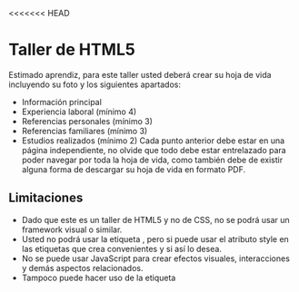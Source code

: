 <<<<<<< HEAD
# Taller de HTML5
Estimado aprendiz, para este taller usted deberá crear su hoja de vida incluyendo su foto y los siguientes apartados:

- Información principal
- Experiencia laboral (mínimo 4)
- Referencias personales (mínimo 3)
- Referencias familiares (mínimo 3)
- Estudios realizados (mínimo 2)
Cada punto anterior debe estar en una página independiente, no olvide que todo debe estar entrelazado para poder navegar por toda la hoja de vida, como también debe de existir alguna forma de descargar su hoja de vida en formato PDF.

## Limitaciones
- Dado que este es un taller de HTML5 y no de CSS, no se podrá usar un framework visual o similar.
- Usted no podrá usar la etiqueta <style></style>, pero si puede usar el atributo style en las etiquetas que crea convenientes y si así lo desea.
- No se puede usar JavaScript para crear efectos visuales, interacciones y demás aspectos relacionados.
- Tampoco puede hacer uso de la etiqueta <script><script> o de la etiqueta <link></link> para invocar archivos CSS creados por usted y/o archivos de JavaScript.
- Para este taller usted podrá usar todas las etiquetas HTML5 que requiera usar demás, a excepción de la ya mencionada anteriormente.
